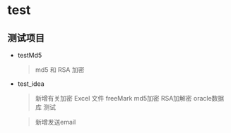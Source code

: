 # test
## 测试项目
* testMd5 

	> md5 和 RSA 加密
	
* test_idea

	> 新增有关加密 Excel 文件 freeMark md5加密 RSA加解密 oracle数据库 测试

	> 新增发送email

